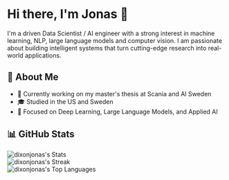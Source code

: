 # Hi there, I'm Jonas 👋

I'm a driven Data Scientist / AI engineer with a strong interest in machine learning, NLP, large language models and computer vision. I am passionate about building intelligent systems that turn cutting-edge research into real-world applications.

## 🤖 About Me

- 🔬 Currently working on my master's thesis at Scania and AI Sweden
- 🎓 Studied in the US and Sweden
- 🧠 Focused on Deep Learning, Large Language Models, and Applied AI

## 📊 GitHub Stats

![dixonjonas's Stats](https://github-readme-stats.vercel.app/api?username=dixonjonas&theme=shadow_green&show_icons=true&hide_border=true&count_private=true)  
![dixonjonas's Streak](https://github-readme-streak-stats.herokuapp.com/?user=dixonjonas&theme=shadow_green&hide_border=true)  
![dixonjonas's Top Languages](https://github-readme-stats.vercel.app/api/top-langs/?username=dixonjonas&theme=shadow_green&show_icons=true&hide_border=true&layout=compact)

<!--
**dixonjonas/dixonjonas** is a ✨ _special_ ✨ repository because its `README.md` (this file) appears on your GitHub profile.

Here are some ideas to get you started:

- 🔭 I’m currently working on ...
- 🌱 I’m currently learning ...
- 👯 I’m looking to collaborate on ...
- 🤔 I’m looking for help with ...
- 💬 Ask me about ...
- 📫 How to reach me: ...
- 😄 Pronouns: ...
- ⚡ Fun fact: ...
-->
